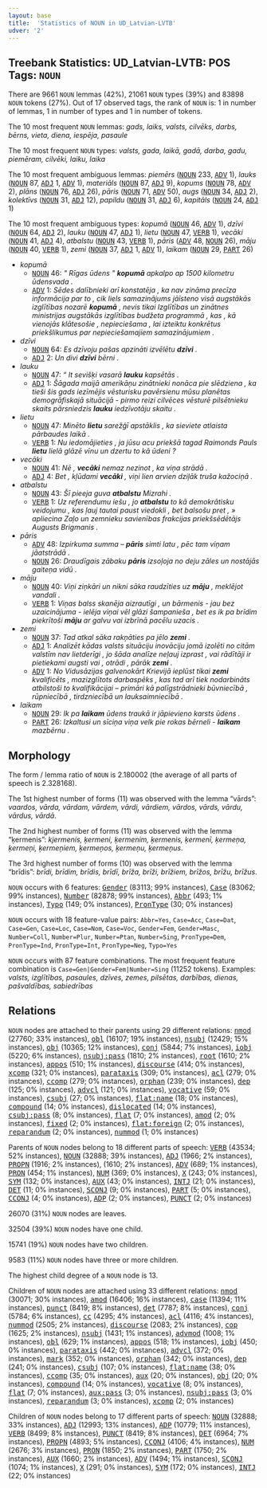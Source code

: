 ```yaml
---
layout: base
title:  'Statistics of NOUN in UD_Latvian-LVTB'
udver: '2'
---
```


## Treebank Statistics: UD_Latvian-LVTB: POS Tags: `NOUN`

There are 9661 `NOUN` lemmas (42%), 21061 `NOUN` types (39%) and 83898 `NOUN` tokens (27%).
Out of 17 observed tags, the rank of `NOUN` is: 1 in number of lemmas, 1 in number of types and 1 in number of tokens.

The 10 most frequent `NOUN` lemmas: <em>gads, laiks, valsts, cilvēks, darbs, bērns, vieta, diena, iespēja, pasaule</em>

The 10 most frequent `NOUN` types:  <em>valsts, gada, laikā, gadā, darba, gadu, piemēram, cilvēki, laiku, laika</em>

The 10 most frequent ambiguous lemmas: <em>piemērs</em> (<tt><a href="lv_lvtb-pos-NOUN.html">NOUN</a></tt> 233, <tt><a href="lv_lvtb-pos-ADV.html">ADV</a></tt> 1), <em>lauks</em> (<tt><a href="lv_lvtb-pos-NOUN.html">NOUN</a></tt> 87, <tt><a href="lv_lvtb-pos-ADJ.html">ADJ</a></tt> 1, <tt><a href="lv_lvtb-pos-ADV.html">ADV</a></tt> 1), <em>materiāls</em> (<tt><a href="lv_lvtb-pos-NOUN.html">NOUN</a></tt> 87, <tt><a href="lv_lvtb-pos-ADJ.html">ADJ</a></tt> 9), <em>kopums</em> (<tt><a href="lv_lvtb-pos-NOUN.html">NOUN</a></tt> 78, <tt><a href="lv_lvtb-pos-ADV.html">ADV</a></tt> 2), <em>plāns</em> (<tt><a href="lv_lvtb-pos-NOUN.html">NOUN</a></tt> 76, <tt><a href="lv_lvtb-pos-ADJ.html">ADJ</a></tt> 26), <em>pāris</em> (<tt><a href="lv_lvtb-pos-NOUN.html">NOUN</a></tt> 71, <tt><a href="lv_lvtb-pos-ADV.html">ADV</a></tt> 50), <em>augs</em> (<tt><a href="lv_lvtb-pos-NOUN.html">NOUN</a></tt> 34, <tt><a href="lv_lvtb-pos-ADJ.html">ADJ</a></tt> 2), <em>kolektīvs</em> (<tt><a href="lv_lvtb-pos-NOUN.html">NOUN</a></tt> 31, <tt><a href="lv_lvtb-pos-ADJ.html">ADJ</a></tt> 12), <em>papildu</em> (<tt><a href="lv_lvtb-pos-NOUN.html">NOUN</a></tt> 31, <tt><a href="lv_lvtb-pos-ADJ.html">ADJ</a></tt> 6), <em>kapitāls</em> (<tt><a href="lv_lvtb-pos-NOUN.html">NOUN</a></tt> 24, <tt><a href="lv_lvtb-pos-ADJ.html">ADJ</a></tt> 1)

The 10 most frequent ambiguous types:  <em>kopumā</em> (<tt><a href="lv_lvtb-pos-NOUN.html">NOUN</a></tt> 46, <tt><a href="lv_lvtb-pos-ADV.html">ADV</a></tt> 1), <em>dzīvi</em> (<tt><a href="lv_lvtb-pos-NOUN.html">NOUN</a></tt> 64, <tt><a href="lv_lvtb-pos-ADJ.html">ADJ</a></tt> 2), <em>lauku</em> (<tt><a href="lv_lvtb-pos-NOUN.html">NOUN</a></tt> 47, <tt><a href="lv_lvtb-pos-ADJ.html">ADJ</a></tt> 1), <em>lietu</em> (<tt><a href="lv_lvtb-pos-NOUN.html">NOUN</a></tt> 47, <tt><a href="lv_lvtb-pos-VERB.html">VERB</a></tt> 1), <em>vecāki</em> (<tt><a href="lv_lvtb-pos-NOUN.html">NOUN</a></tt> 41, <tt><a href="lv_lvtb-pos-ADJ.html">ADJ</a></tt> 4), <em>atbalstu</em> (<tt><a href="lv_lvtb-pos-NOUN.html">NOUN</a></tt> 43, <tt><a href="lv_lvtb-pos-VERB.html">VERB</a></tt> 1), <em>pāris</em> (<tt><a href="lv_lvtb-pos-ADV.html">ADV</a></tt> 48, <tt><a href="lv_lvtb-pos-NOUN.html">NOUN</a></tt> 26), <em>māju</em> (<tt><a href="lv_lvtb-pos-NOUN.html">NOUN</a></tt> 40, <tt><a href="lv_lvtb-pos-VERB.html">VERB</a></tt> 1), <em>zemi</em> (<tt><a href="lv_lvtb-pos-NOUN.html">NOUN</a></tt> 37, <tt><a href="lv_lvtb-pos-ADJ.html">ADJ</a></tt> 1, <tt><a href="lv_lvtb-pos-ADV.html">ADV</a></tt> 1), <em>laikam</em> (<tt><a href="lv_lvtb-pos-NOUN.html">NOUN</a></tt> 29, <tt><a href="lv_lvtb-pos-PART.html">PART</a></tt> 26)


* <em>kopumā</em>
  * <tt><a href="lv_lvtb-pos-NOUN.html">NOUN</a></tt> 46: <em>" Rīgas ūdens " <b>kopumā</b> apkalpo ap 1500 kilometru ūdensvada .</em>
  * <tt><a href="lv_lvtb-pos-ADV.html">ADV</a></tt> 1: <em>Sēdes dalībnieki arī konstatēja , ka nav zināma precīza informācija par to , cik liels samazinājums jāīsteno visā augstākās izglītības nozarē <b>kopumā</b> , nevis tikai Izglītības un zinātnes ministrijas augstākās izglītības budžeta programmā , kas , kā vienojās klātesošie , nepieciešama , lai izteiktu konkrētus priekšlikumus par nepieciešamajiem samazinājumiem .</em>
* <em>dzīvi</em>
  * <tt><a href="lv_lvtb-pos-NOUN.html">NOUN</a></tt> 64: <em>Es dzīvoju pašas apzināti izvēlētu <b>dzīvi</b> .</em>
  * <tt><a href="lv_lvtb-pos-ADJ.html">ADJ</a></tt> 2: <em>Un divi <b>dzīvi</b> bērni .</em>
* <em>lauku</em>
  * <tt><a href="lv_lvtb-pos-NOUN.html">NOUN</a></tt> 47: <em>“ It sevišķi vasarā <b>lauku</b> kapsētās .</em>
  * <tt><a href="lv_lvtb-pos-ADJ.html">ADJ</a></tt> 1: <em>Šāgada maijā amerikāņu zinātnieki nonāca pie slēdziena , ka tieši šis gads iezīmējis vēsturisku pavērsienu mūsu planētas demogrāfiskajā situācijā - pirmo reizi cilvēces vēsturē pilsētnieku skaits pārsniedzis <b>lauku</b> iedzīvotāju skaitu .</em>
* <em>lietu</em>
  * <tt><a href="lv_lvtb-pos-NOUN.html">NOUN</a></tt> 47: <em>Minēto <b>lietu</b> sarežģī apstāklis , ka sieviete atlaista pārbaudes laikā .</em>
  * <tt><a href="lv_lvtb-pos-VERB.html">VERB</a></tt> 1: <em>Nu iedomājieties , ja jūsu acu priekšā tagad Raimonds Pauls <b>lietu</b> lielā glāzē vīnu un dzertu to kā ūdeni ?</em>
* <em>vecāki</em>
  * <tt><a href="lv_lvtb-pos-NOUN.html">NOUN</a></tt> 41: <em>Nē , <b>vecāki</b> nemaz nezinot , ka viņa strādā .</em>
  * <tt><a href="lv_lvtb-pos-ADJ.html">ADJ</a></tt> 4: <em>Bet , kļūdami <b>vecāki</b> , viņi lien arvien dziļāk truša kažociņā .</em>
* <em>atbalstu</em>
  * <tt><a href="lv_lvtb-pos-NOUN.html">NOUN</a></tt> 43: <em>Šī pieeja guva <b>atbalstu</b> Mizrahi .</em>
  * <tt><a href="lv_lvtb-pos-VERB.html">VERB</a></tt> 1: <em>Uz referendumu iešu , jo <b>atbalstu</b> to kā demokrātisku veidojumu , kas ļauj tautai paust viedokli , bet balsošu pret , » apliecina Zaļo un zemnieku savienības frakcijas priekšsēdētājs Augusts Brigmanis .</em>
* <em>pāris</em>
  * <tt><a href="lv_lvtb-pos-ADV.html">ADV</a></tt> 48: <em>Izpirkuma summa – <b>pāris</b> simti latu , pēc tam viņam jāatstrādā .</em>
  * <tt><a href="lv_lvtb-pos-NOUN.html">NOUN</a></tt> 26: <em>Draudīgais zābaku <b>pāris</b> izsoļoja no deju zāles un nostājās gaiteņa vidū .</em>
* <em>māju</em>
  * <tt><a href="lv_lvtb-pos-NOUN.html">NOUN</a></tt> 40: <em>Viņi ziņkāri un nikni sāka raudzīties uz <b>māju</b> , meklējot vandali .</em>
  * <tt><a href="lv_lvtb-pos-VERB.html">VERB</a></tt> 1: <em>Viņas balss skanēja aizrautīgi , un bārmenis - jau bez uzaicinājuma - ielēja viņai vēl glāzi šampanieša , bet es ik pa brīdim piekrītoši <b>māju</b> ar galvu vai izbrīnā pacēlu uzacis .</em>
* <em>zemi</em>
  * <tt><a href="lv_lvtb-pos-NOUN.html">NOUN</a></tt> 37: <em>Tad atkal sāka rakņāties pa jēlo <b>zemi</b> .</em>
  * <tt><a href="lv_lvtb-pos-ADJ.html">ADJ</a></tt> 1: <em>Analizēt kādas valsts situāciju inovāciju jomā izolēti no citām valstīm nav lietderīgi , jo šāda analīze neļauj izprast , vai rādītāji ir pietiekami augsti vai , otrādi , pārāk <b>zemi</b> .</em>
  * <tt><a href="lv_lvtb-pos-ADV.html">ADV</a></tt> 1: <em>No Vidusāzijas galvenokārt Krievijā ieplūst tikai <b>zemi</b> kvalificēts , mazizglītots darbaspēks , kas tad arī tiek nodarbināts atbilstoši to kvalifikācijai – primāri kā palīgstrādnieki būvniecībā , rūpniecībā , tirdzniecībā un lauksaimniecībā .</em>
* <em>laikam</em>
  * <tt><a href="lv_lvtb-pos-NOUN.html">NOUN</a></tt> 29: <em>Ik pa <b>laikam</b> ūdens traukā ir jāpievieno karsts ūdens .</em>
  * <tt><a href="lv_lvtb-pos-PART.html">PART</a></tt> 26: <em>Izkaltusi un sīciņa viņa velk pie rokas bērneli - <b>laikam</b> mazbērnu .</em>

## Morphology

The form / lemma ratio of `NOUN` is 2.180002 (the average of all parts of speech is 2.328168).

The 1st highest number of forms (11) was observed with the lemma “vārds”: <em>vaardos, vārda, vārdam, vārdem, vārdi, vārdiem, vārdos, vārds, vārdu, vārdus, vārdā</em>.

The 2nd highest number of forms (11) was observed with the lemma “ķermenis”: <em>kjermenis, ķermeni, ķermenim, ķermenis, ķermenī, ķermeņa, ķermeņi, ķermeņiem, ķermeņos, ķermeņu, ķermeņus</em>.

The 3rd highest number of forms (10) was observed with the lemma “brīdis”: <em>brīdi, brīdim, brīdis, brīdī, brīža, brīži, brīžiem, brīžos, brīžu, brīžus</em>.

`NOUN` occurs with 6 features: <tt><a href="lv_lvtb-feat-Gender.html">Gender</a></tt> (83113; 99% instances), <tt><a href="lv_lvtb-feat-Case.html">Case</a></tt> (83062; 99% instances), <tt><a href="lv_lvtb-feat-Number.html">Number</a></tt> (82878; 99% instances), <tt><a href="lv_lvtb-feat-Abbr.html">Abbr</a></tt> (493; 1% instances), <tt><a href="lv_lvtb-feat-Typo.html">Typo</a></tt> (149; 0% instances), <tt><a href="lv_lvtb-feat-PronType.html">PronType</a></tt> (30; 0% instances)

`NOUN` occurs with 18 feature-value pairs: `Abbr=Yes`, `Case=Acc`, `Case=Dat`, `Case=Gen`, `Case=Loc`, `Case=Nom`, `Case=Voc`, `Gender=Fem`, `Gender=Masc`, `Number=Coll`, `Number=Plur`, `Number=Ptan`, `Number=Sing`, `PronType=Dem`, `PronType=Ind`, `PronType=Int`, `PronType=Neg`, `Typo=Yes`

`NOUN` occurs with 87 feature combinations.
The most frequent feature combination is `Case=Gen|Gender=Fem|Number=Sing` (11252 tokens).
Examples: <em>valsts, izglītības, pasaules, dzīves, zemes, pilsētas, darbības, dienas, pašvaldības, sabiedrības</em>


## Relations

`NOUN` nodes are attached to their parents using 29 different relations: <tt><a href="lv_lvtb-dep-nmod.html">nmod</a></tt> (27760; 33% instances), <tt><a href="lv_lvtb-dep-obl.html">obl</a></tt> (16107; 19% instances), <tt><a href="lv_lvtb-dep-nsubj.html">nsubj</a></tt> (12429; 15% instances), <tt><a href="lv_lvtb-dep-obj.html">obj</a></tt> (10365; 12% instances), <tt><a href="lv_lvtb-dep-conj.html">conj</a></tt> (5844; 7% instances), <tt><a href="lv_lvtb-dep-iobj.html">iobj</a></tt> (5220; 6% instances), <tt><a href="lv_lvtb-dep-nsubj-pass.html">nsubj:pass</a></tt> (1810; 2% instances), <tt><a href="lv_lvtb-dep-root.html">root</a></tt> (1610; 2% instances), <tt><a href="lv_lvtb-dep-appos.html">appos</a></tt> (510; 1% instances), <tt><a href="lv_lvtb-dep-discourse.html">discourse</a></tt> (414; 0% instances), <tt><a href="lv_lvtb-dep-xcomp.html">xcomp</a></tt> (321; 0% instances), <tt><a href="lv_lvtb-dep-parataxis.html">parataxis</a></tt> (309; 0% instances), <tt><a href="lv_lvtb-dep-acl.html">acl</a></tt> (279; 0% instances), <tt><a href="lv_lvtb-dep-ccomp.html">ccomp</a></tt> (279; 0% instances), <tt><a href="lv_lvtb-dep-orphan.html">orphan</a></tt> (239; 0% instances), <tt><a href="lv_lvtb-dep-dep.html">dep</a></tt> (125; 0% instances), <tt><a href="lv_lvtb-dep-advcl.html">advcl</a></tt> (121; 0% instances), <tt><a href="lv_lvtb-dep-vocative.html">vocative</a></tt> (59; 0% instances), <tt><a href="lv_lvtb-dep-csubj.html">csubj</a></tt> (27; 0% instances), <tt><a href="lv_lvtb-dep-flat-name.html">flat:name</a></tt> (18; 0% instances), <tt><a href="lv_lvtb-dep-compound.html">compound</a></tt> (14; 0% instances), <tt><a href="lv_lvtb-dep-dislocated.html">dislocated</a></tt> (14; 0% instances), <tt><a href="lv_lvtb-dep-csubj-pass.html">csubj:pass</a></tt> (8; 0% instances), <tt><a href="lv_lvtb-dep-flat.html">flat</a></tt> (7; 0% instances), <tt><a href="lv_lvtb-dep-amod.html">amod</a></tt> (2; 0% instances), <tt><a href="lv_lvtb-dep-fixed.html">fixed</a></tt> (2; 0% instances), <tt><a href="lv_lvtb-dep-flat-foreign.html">flat:foreign</a></tt> (2; 0% instances), <tt><a href="lv_lvtb-dep-reparandum.html">reparandum</a></tt> (2; 0% instances), <tt><a href="lv_lvtb-dep-nummod.html">nummod</a></tt> (1; 0% instances)

Parents of `NOUN` nodes belong to 18 different parts of speech: <tt><a href="lv_lvtb-pos-VERB.html">VERB</a></tt> (43534; 52% instances), <tt><a href="lv_lvtb-pos-NOUN.html">NOUN</a></tt> (32888; 39% instances), <tt><a href="lv_lvtb-pos-ADJ.html">ADJ</a></tt> (1966; 2% instances), <tt><a href="lv_lvtb-pos-PROPN.html">PROPN</a></tt> (1916; 2% instances),  (1610; 2% instances), <tt><a href="lv_lvtb-pos-ADV.html">ADV</a></tt> (689; 1% instances), <tt><a href="lv_lvtb-pos-PRON.html">PRON</a></tt> (454; 1% instances), <tt><a href="lv_lvtb-pos-NUM.html">NUM</a></tt> (369; 0% instances), <tt><a href="lv_lvtb-pos-X.html">X</a></tt> (243; 0% instances), <tt><a href="lv_lvtb-pos-SYM.html">SYM</a></tt> (132; 0% instances), <tt><a href="lv_lvtb-pos-AUX.html">AUX</a></tt> (43; 0% instances), <tt><a href="lv_lvtb-pos-INTJ.html">INTJ</a></tt> (21; 0% instances), <tt><a href="lv_lvtb-pos-DET.html">DET</a></tt> (11; 0% instances), <tt><a href="lv_lvtb-pos-SCONJ.html">SCONJ</a></tt> (9; 0% instances), <tt><a href="lv_lvtb-pos-PART.html">PART</a></tt> (5; 0% instances), <tt><a href="lv_lvtb-pos-CCONJ.html">CCONJ</a></tt> (4; 0% instances), <tt><a href="lv_lvtb-pos-ADP.html">ADP</a></tt> (2; 0% instances), <tt><a href="lv_lvtb-pos-PUNCT.html">PUNCT</a></tt> (2; 0% instances)

26070 (31%) `NOUN` nodes are leaves.

32504 (39%) `NOUN` nodes have one child.

15741 (19%) `NOUN` nodes have two children.

9583 (11%) `NOUN` nodes have three or more children.

The highest child degree of a `NOUN` node is 13.

Children of `NOUN` nodes are attached using 33 different relations: <tt><a href="lv_lvtb-dep-nmod.html">nmod</a></tt> (30071; 30% instances), <tt><a href="lv_lvtb-dep-amod.html">amod</a></tt> (16406; 16% instances), <tt><a href="lv_lvtb-dep-case.html">case</a></tt> (11394; 11% instances), <tt><a href="lv_lvtb-dep-punct.html">punct</a></tt> (8419; 8% instances), <tt><a href="lv_lvtb-dep-det.html">det</a></tt> (7787; 8% instances), <tt><a href="lv_lvtb-dep-conj.html">conj</a></tt> (5784; 6% instances), <tt><a href="lv_lvtb-dep-cc.html">cc</a></tt> (4295; 4% instances), <tt><a href="lv_lvtb-dep-acl.html">acl</a></tt> (4116; 4% instances), <tt><a href="lv_lvtb-dep-nummod.html">nummod</a></tt> (2505; 2% instances), <tt><a href="lv_lvtb-dep-discourse.html">discourse</a></tt> (2083; 2% instances), <tt><a href="lv_lvtb-dep-cop.html">cop</a></tt> (1625; 2% instances), <tt><a href="lv_lvtb-dep-nsubj.html">nsubj</a></tt> (1431; 1% instances), <tt><a href="lv_lvtb-dep-advmod.html">advmod</a></tt> (1008; 1% instances), <tt><a href="lv_lvtb-dep-obl.html">obl</a></tt> (629; 1% instances), <tt><a href="lv_lvtb-dep-appos.html">appos</a></tt> (518; 1% instances), <tt><a href="lv_lvtb-dep-iobj.html">iobj</a></tt> (450; 0% instances), <tt><a href="lv_lvtb-dep-parataxis.html">parataxis</a></tt> (442; 0% instances), <tt><a href="lv_lvtb-dep-advcl.html">advcl</a></tt> (372; 0% instances), <tt><a href="lv_lvtb-dep-mark.html">mark</a></tt> (352; 0% instances), <tt><a href="lv_lvtb-dep-orphan.html">orphan</a></tt> (342; 0% instances), <tt><a href="lv_lvtb-dep-dep.html">dep</a></tt> (241; 0% instances), <tt><a href="lv_lvtb-dep-csubj.html">csubj</a></tt> (107; 0% instances), <tt><a href="lv_lvtb-dep-flat-name.html">flat:name</a></tt> (38; 0% instances), <tt><a href="lv_lvtb-dep-ccomp.html">ccomp</a></tt> (35; 0% instances), <tt><a href="lv_lvtb-dep-aux.html">aux</a></tt> (20; 0% instances), <tt><a href="lv_lvtb-dep-obj.html">obj</a></tt> (20; 0% instances), <tt><a href="lv_lvtb-dep-compound.html">compound</a></tt> (14; 0% instances), <tt><a href="lv_lvtb-dep-vocative.html">vocative</a></tt> (8; 0% instances), <tt><a href="lv_lvtb-dep-flat.html">flat</a></tt> (7; 0% instances), <tt><a href="lv_lvtb-dep-aux-pass.html">aux:pass</a></tt> (3; 0% instances), <tt><a href="lv_lvtb-dep-nsubj-pass.html">nsubj:pass</a></tt> (3; 0% instances), <tt><a href="lv_lvtb-dep-reparandum.html">reparandum</a></tt> (3; 0% instances), <tt><a href="lv_lvtb-dep-xcomp.html">xcomp</a></tt> (2; 0% instances)

Children of `NOUN` nodes belong to 17 different parts of speech: <tt><a href="lv_lvtb-pos-NOUN.html">NOUN</a></tt> (32888; 33% instances), <tt><a href="lv_lvtb-pos-ADJ.html">ADJ</a></tt> (12993; 13% instances), <tt><a href="lv_lvtb-pos-ADP.html">ADP</a></tt> (10779; 11% instances), <tt><a href="lv_lvtb-pos-VERB.html">VERB</a></tt> (8499; 8% instances), <tt><a href="lv_lvtb-pos-PUNCT.html">PUNCT</a></tt> (8419; 8% instances), <tt><a href="lv_lvtb-pos-DET.html">DET</a></tt> (6964; 7% instances), <tt><a href="lv_lvtb-pos-PROPN.html">PROPN</a></tt> (4893; 5% instances), <tt><a href="lv_lvtb-pos-CCONJ.html">CCONJ</a></tt> (4106; 4% instances), <tt><a href="lv_lvtb-pos-NUM.html">NUM</a></tt> (2676; 3% instances), <tt><a href="lv_lvtb-pos-PRON.html">PRON</a></tt> (1850; 2% instances), <tt><a href="lv_lvtb-pos-PART.html">PART</a></tt> (1750; 2% instances), <tt><a href="lv_lvtb-pos-AUX.html">AUX</a></tt> (1660; 2% instances), <tt><a href="lv_lvtb-pos-ADV.html">ADV</a></tt> (1494; 1% instances), <tt><a href="lv_lvtb-pos-SCONJ.html">SCONJ</a></tt> (1074; 1% instances), <tt><a href="lv_lvtb-pos-X.html">X</a></tt> (291; 0% instances), <tt><a href="lv_lvtb-pos-SYM.html">SYM</a></tt> (172; 0% instances), <tt><a href="lv_lvtb-pos-INTJ.html">INTJ</a></tt> (22; 0% instances)

